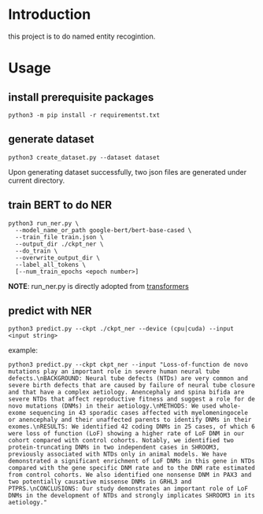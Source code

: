 # Introduction

this project is to do named entity recogintion.

# Usage

## install prerequisite packages

```shell
python3 -m pip install -r requirementst.txt
```

## generate dataset

```shell
python3 create_dataset.py --dataset dataset
```

Upon generating dataset successfully, two json files are generated under current directory.

## train BERT to do NER

```shell
python3 run_ner.py \
  --model_name_or_path google-bert/bert-base-cased \
  --train_file train.json \
  --output_dir ./ckpt_ner \
  --do_train \
  --overwrite_output_dir \
  --label_all_tokens \
  [--num_train_epochs <epoch number>]
```

**NOTE**: run_ner.py is directly adopted from [transformers](https://github.com/huggingface/transformers/blob/main/examples/pytorch/token-classification/run_ner.py)

## predict with NER

```shell
python3 predict.py --ckpt ./ckpt_ner --device (cpu|cuda) --input <input string>
```

example:

```shell
python3 predict.py --ckpt ckpt_ner --input "Loss-of-function de novo mutations play an important role in severe human neural tube defects.\nBACKGROUND: Neural tube defects (NTDs) are very common and severe birth defects that are caused by failure of neural tube closure and that have a complex aetiology. Anencephaly and spina bifida are severe NTDs that affect reproductive fitness and suggest a role for de novo mutations (DNMs) in their aetiology.\nMETHODS: We used whole-exome sequencing in 43 sporadic cases affected with myelomeningocele or anencephaly and their unaffected parents to identify DNMs in their exomes.\nRESULTS: We identified 42 coding DNMs in 25 cases, of which 6 were loss of function (LoF) showing a higher rate of LoF DNM in our cohort compared with control cohorts. Notably, we identified two protein-truncating DNMs in two independent cases in SHROOM3, previously associated with NTDs only in animal models. We have demonstrated a significant enrichment of LoF DNMs in this gene in NTDs compared with the gene specific DNM rate and to the DNM rate estimated from control cohorts. We also identified one nonsense DNM in PAX3 and two potentially causative missense DNMs in GRHL3 and PTPRS.\nCONCLUSIONS: Our study demonstrates an important role of LoF DNMs in the development of NTDs and strongly implicates SHROOM3 in its aetiology."
```
